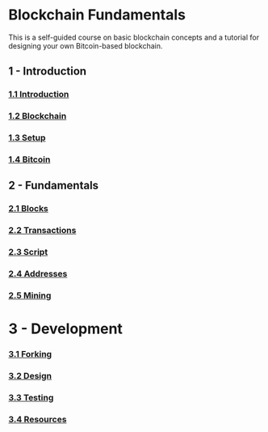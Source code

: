 # Blockchain Fundamentals
This is a self-guided course on basic blockchain concepts and a tutorial for designing your own Bitcoin-based blockchain.

## 1 - Introduction

### [1.1 Introduction](1-Introduction/1.1-Introduction.md)
### [1.2 Blockchain](1-Introduction/1.2-Blockchain.md)
### [1.3 Setup](1-Introduction/1.3-Setup.md)
### [1.4 Bitcoin](1-Introduction/1.4-Bitcoin.md)

## 2 - Fundamentals

### [2.1 Blocks](2-Fundamentals/2.1-Blocks.md)
### [2.2 Transactions](2-Fundamentals/2.2-Transactions.md)
### [2.3 Script](2-Fundamentals/2.3-Script.md)
### [2.4 Addresses](2-Fundamentals/2.4-Addresses.md)
### [2.5 Mining](2-Fundamentals/2.4-Mining.md)

# 3 - Development

### [3.1 Forking](3-Development/3.1-Forking.md)
### [3.2 Design](3-Development/3.2-Design.md)
### [3.3 Testing](3-Development/3.3-Testing.md)
### [3.4 Resources](3-Development/3.4-Resources.md)
